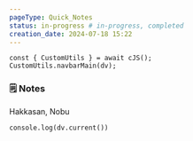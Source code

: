 ```yaml
---
pageType: Quick_Notes
status: in-progress # in-progress, completed
creation_date: 2024-07-18 15:22
---
```

```dataviewjs
const { CustomUtils } = await cJS();
CustomUtils.navbarMain(dv);
```
### 🗒️ Notes
Hakkasan, Nobu

```dataviewjs
console.log(dv.current())
```
